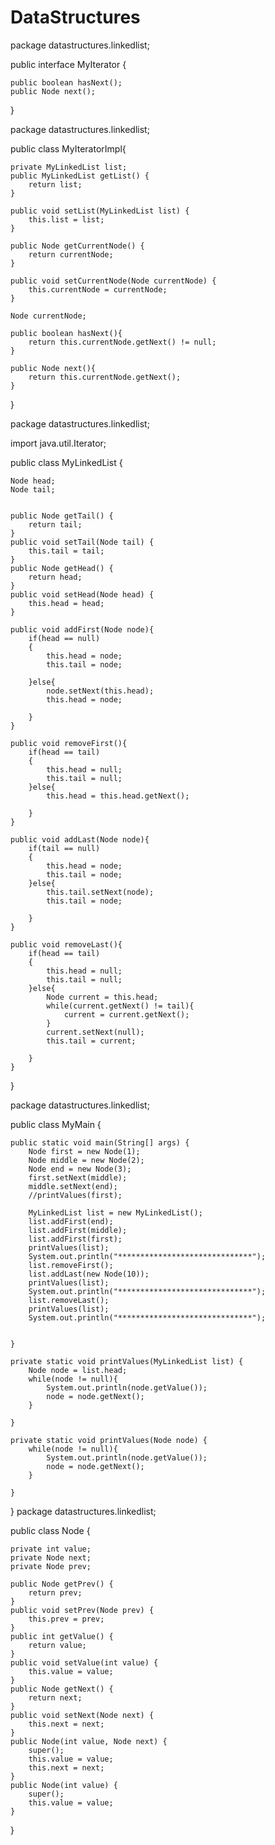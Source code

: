 # DataStructures

package datastructures.linkedlist;

public interface MyIterator {
	
	public boolean hasNext();
	public Node next();

}


package datastructures.linkedlist;

public class MyIteratorImpl{
	
	private MyLinkedList list;
	public MyLinkedList getList() {
		return list;
	}

	public void setList(MyLinkedList list) {
		this.list = list;
	}

	public Node getCurrentNode() {
		return currentNode;
	}

	public void setCurrentNode(Node currentNode) {
		this.currentNode = currentNode;
	}

	Node currentNode;
	
	public boolean hasNext(){
		return this.currentNode.getNext() != null;
	}
	
	public Node next(){
		return this.currentNode.getNext();
	}

}

package datastructures.linkedlist;

import java.util.Iterator;

public class MyLinkedList {
	
	Node head;
	Node tail;
	
	
	public Node getTail() {
		return tail;
	}
	public void setTail(Node tail) {
		this.tail = tail;
	}
	public Node getHead() {
		return head;
	}
	public void setHead(Node head) {
		this.head = head;
	}
	
	public void addFirst(Node node){
		if(head == null)
		{
			this.head = node;
			this.tail = node;
		
		}else{
			node.setNext(this.head);
			this.head = node;
			
		}
	}
	
	public void removeFirst(){
		if(head == tail)
		{
			this.head = null;
			this.tail = null;
		}else{
			this.head = this.head.getNext();
			
		}
	}
	
	public void addLast(Node node){
		if(tail == null)
		{
			this.head = node;
			this.tail = node;
		}else{
			this.tail.setNext(node);
			this.tail = node;
			
		}
	}
	
	public void removeLast(){
		if(head == tail)
		{
			this.head = null;
			this.tail = null;
		}else{
			Node current = this.head;
			while(current.getNext() != tail){
				current = current.getNext();
			}
			current.setNext(null);
			this.tail = current;
			
		}
	}
	
}

package datastructures.linkedlist;

public class MyMain {

	public static void main(String[] args) {
		Node first = new Node(1);
		Node middle = new Node(2);
		Node end = new Node(3);
		first.setNext(middle);
		middle.setNext(end);
		//printValues(first);
		
		MyLinkedList list = new MyLinkedList();
		list.addFirst(end);
		list.addFirst(middle);
		list.addFirst(first);
		printValues(list);
		System.out.println("******************************");
		list.removeFirst();
		list.addLast(new Node(10));
		printValues(list);
		System.out.println("******************************");
		list.removeLast();
		printValues(list);
		System.out.println("******************************");


	}

	private static void printValues(MyLinkedList list) {
		Node node = list.head;
		while(node != null){
			System.out.println(node.getValue());
			node = node.getNext();
		}
		
	}

	private static void printValues(Node node) {
		while(node != null){
			System.out.println(node.getValue());
			node = node.getNext();
		}
		
	}

}
package datastructures.linkedlist;

public class Node {
	
	private int value;
	private Node next;
	private Node prev;
	
	public Node getPrev() {
		return prev;
	}
	public void setPrev(Node prev) {
		this.prev = prev;
	}
	public int getValue() {
		return value;
	}
	public void setValue(int value) {
		this.value = value;
	}
	public Node getNext() {
		return next;
	}
	public void setNext(Node next) {
		this.next = next;
	}
	public Node(int value, Node next) {
		super();
		this.value = value;
		this.next = next;
	}
	public Node(int value) {
		super();
		this.value = value;
	}
	
	

}
